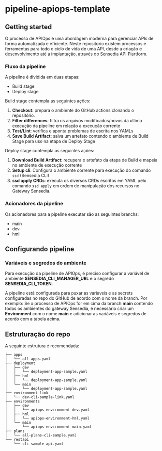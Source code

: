 # pipeline-apiops-template

## Getting started

O processo de APIOps é uma abordagem moderna para gerenciar APIs de forma automatizada e eficiente. Neste repositorio existem processos e ferramentas para todo o ciclo de vida de uma API, desde a criação e desenvolvimento até a implantação, através do Sensedia API Plartform.

### Fluxo da pipeline

A pipeline é dividida em duas etapas:
- Build stage
- Deploy stage

Build stage contempla as seguintes ações:

1. **Checkout**: prepara o ambiente do GitHub actions clonando o repositório.
2. **Filter differences**: filtra os arquivos modificados/novos da ultima execução da pipeline em relação a execução corrente
3. **Test/Lint**: verifica e aponta problemas de escrita nos YAMLs
4. **Save Build Artifact**: salva um artefato contendo o ambiente de Build Stage para uso na etapa de Deploy Stage

Deploy stage contempla as seguintes ações:

1. **Download Build Artifact**: recupera o artefato da etapa de Build e mapeia no ambiente de execução corrente
2. **Setup cli**: Configura o ambiente corrente para execução do comando `ssd` (Sensedia CLI)
3. **ssd apply CRDs**: executa os diversos CRDs escritos em YAML pelo comando `ssd apply` em ordem de manipulação dos recursos no Gateway Sensedia.


### Acionadores da pipeline

Os acionadores para a pipeline executar são as seguintes branchs:
- main
- dev
- hml

## Configurando pipeline

### Variáveis e segredos do ambiente

Para execução da pipeline de APIOps, é preciso configurar a variável de ambiente **SENSEDIA_CLI_MANAGER_URL** e o segredo **SENSEDIA_CLI_TOKEN**.

A pipeline está configurada para puxar as variaveis e as secrets configuradas no repo do GitHub de acordo com o nome da branch. Por exemplo: Se o processo de APIOps for em cima da branch **main** contendo todos os ambientes do gateway Sensedia, é necessário criar um **Environment** com o nome **main** e adicionar as variáveis e segredos de acordo com a tabela acima.

## Estruturação do repo

A seguinte estrutura é recomendada:

```
├── apps
│   └── all-apps.yaml
├── deployment
│   ├── dev
│   │   └── deployment-app-sample.yaml
│   ├── hml
│   │   └── deployment-app-sample.yaml
│   └── main
│       └── deployment-app-sample.yaml
├── environment-link
│   └── dev-cli-sample-link.yaml
├── environments
│   ├── dev
│   │   └── apiops-environment-dev.yaml
│   ├── hml
│   │   └── apiops-environment-hml.yaml
│   └── main
│       └── apiops-environment-main.yaml
├── plans
│   └── all-plans-cli-sample.yaml
└── restapi
    └── cli-sample-api.yaml
```
